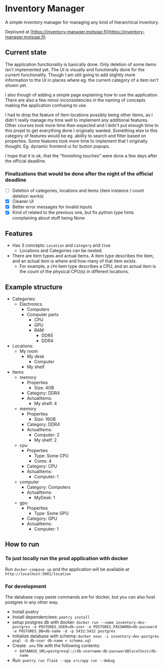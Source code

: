 # Inventory Manager

A simple inventory manager for managing any kind of hierarchical inventory.

Deployed at [https://inventory-manager.motsgar.fi](https://inventory-manager.motsgar.fi)

## Current state

The application functionality is basically done. Only deletion of some items isn't implemented yet.
The UI is visually and functionally done for the current functionality. Though I am still going to add
slightly more information to the UI in places where eg. the current category of a item isn't shown yet.

I also though of adding a simple page explaining how to use the application. There are also a few minor
inconsistencies in the naming of concepts making the application confusing to use.

I had to drop the feature of item locations possibly being other items, as I didn't really manage
my time well to implement any additional features. Other courses took more time than expected and I didn't
put enough time to this projet to get everything done I originally wanted. Something else
to this category of features would be eg. ability to search and filter based on properties. Some features
took more time to implement that I originally thought. Eg. dynamic frontend ui for button popups.

I hope that it is ok, that the "finnishing touches" were done a few days after the official deadline.

### Finalizations that would be done after the night of the official deadline

-   [ ] Deletion of categories, locations and items (item instance / count deletion works)
-   [x] Cleaner UI
-   [x] Better error messages for invalid inputs
-   [x] Kind of related to the previous one, but fix python type hints complaining about stuff being None

## Features

-   Has 3 concepts: `Location` and `Category` and `Item`
    -   Locations and Categories can be nested.
-   There are item types and actual items. A item type describes the item, and an actual item is where and how many of that item exists.
    -   For example, a `CPU` item type describes a CPU, and an actual item is the count of the physical CPU(s) in different locations.

## Example structure

-   Categories:
    -   Electronics
        -   Computers
        -   Computer parts
            -   CPU
            -   GPU
            -   RAM
                -   DDR5
                -   DDR4
-   Locations:
    -   My room
        -   My desk
            -   Computer
        -   My shelf
-   Items
    -   memory
        -   Properties
            -   Size: 4GB
        -   Category: DDR4
        -   ActualItems:
            -   My shelf: 4
    -   memory
        -   Properties
            -   Size: 16GB
        -   Category: DDR4
        -   ActualItems:
            -   Computer: 2
            -   My shelf: 2
    -   cpu
        -   Properties
            -   Type: Some CPU
            -   Cores: 4
        -   Category: CPU
        -   ActualItems:
            -   Computer: 1
    -   computer
        -   Category: Computers
        -   ActualItems:
            -   MyDesk: 1
    -   gpu
        -   Properties
            -   Type: Some GPU
        -   Category: GPU
        -   ActualItems:
            -   Computer: 1

## How to run

### To just locally run the prod application with docker

Run `docker-compose up` and the application will be available at `http://localhost:5001/location`

### For development

The database copy paste commands are for docker, but you can also host postgres in any other way.

-   Install poetry
-   Install dependenciees: `poetry install`
-   setup postgres db with docker: `docker run --name inventory-dev-postgres -e POSTGRES_USER=db-user -e POSTGRES_PASSWORD=db-password -e POSTGRES_DB=db-name -d -p 5432:5432 postgres`
-   Initialize database with schema: `docker exec -i inventory-dev-postgres psql -U db-user db-name < schema.sql`
-   Create `.env` file with the following contents:
    -   `DATABASE_URL=postgresql://db-username:db-password@localhost/db-name`
-   Run: `poetry run flask --app src/app run --debug`
